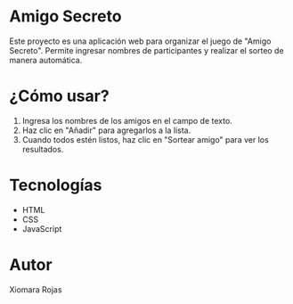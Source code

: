 # Amigo Secreto
Este proyecto es una aplicación web para organizar el juego de "Amigo Secreto". Permite ingresar nombres de participantes y realizar el sorteo de manera automática.

# ¿Cómo usar?
1. Ingresa los nombres de los amigos en el campo de texto.
2. Haz clic en "Añadir" para agregarlos a la lista.
3. Cuando todos estén listos, haz clic en "Sortear amigo" para ver los resultados.

# Tecnologías
- HTML
- CSS
- JavaScript

# Autor
Xiomara Rojas

